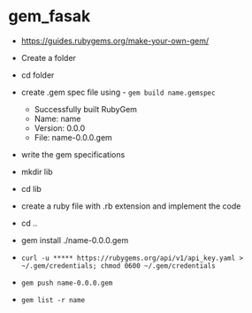 # gem_fasak

* https://guides.rubygems.org/make-your-own-gem/


* Create a folder
* cd folder
* create .gem spec file using  - `gem build name.gemspec`
  * Successfully built RubyGem
  * Name: name
  * Version: 0.0.0
  * File: name-0.0.0.gem
* write the gem specifications
* mkdir lib
* cd lib
* create a ruby file with .rb extension and implement the code
* cd ..
* gem install ./name-0.0.0.gem
* `curl -u ***** https://rubygems.org/api/v1/api_key.yaml > ~/.gem/credentials; chmod 0600 ~/.gem/credentials`
* `gem push name-0.0.0.gem`
* `gem list -r name`
